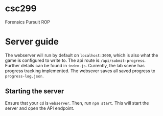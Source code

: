 # csc299
Forensics Pursuit ROP

# Server guide
The webserver will run by default on `localhost:3000`, which is also what the game is configured to write to.
The api route is `/api/submit-progress`. Further details can be found in `index.js`.
Currently, the lab scene has progress tracking implemented.
The websever saves all saved progress to `progress-log.json`.

## Starting the server
Ensure that your `cd` is `webserver`. Then, run `npm start`. This will start the server and open the API endpoint.